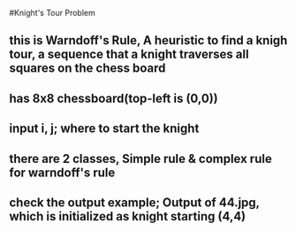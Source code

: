 #Knight's Tour Problem
## this is Warndoff's Rule, A heuristic to find a knigh tour, a sequence that a knight traverses all squares on the chess board
## has 8x8 chessboard(top-left is (0,0))
## input i, j; where to start the knight
## there are 2 classes, Simple rule & complex rule for warndoff's rule
## check the output example; Output of 44.jpg, which is initialized as knight starting (4,4)
